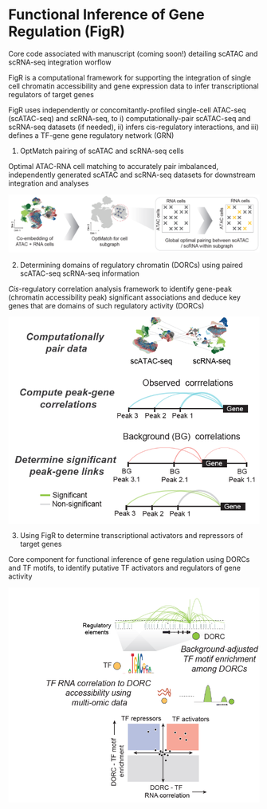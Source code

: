 # Functional Inference of Gene Regulation (FigR)

Core code associated with manuscript (coming soon!) detailing scATAC and scRNA-seq integration worflow

FigR is a computational framework for supporting the integration of single cell chromatin accessibility and gene expression data to infer transcriptional regulators of target genes

FigR uses independently or concomitantly-profiled single-cell ATAC-seq (scATAC-seq) and scRNA-seq, to 
i) computationally-pair scATAC-seq and scRNA-seq datasets (if needed), ii) infers cis-regulatory interactions, and iii) defines a TF-gene gene regulatory network (GRN)


1. OptMatch pairing of scATAC and scRNA-seq cells

Optimal ATAC-RNA cell matching to accurately pair imbalanced, independently generated scATAC and scRNA-seq datasets for downstream integration and analyses 

![pairing](images/OptMatch.PNG)

2. Determining domains of regulatory chromatin (DORCs) using paired scATAC-seq scRNA-seq information

*Cis*-regulatory correlation analysis framework to identify gene-peak (chromatin accessibility peak) significant associations and deduce key genes that are domains of such regulatory activity (DORCs)

<img src="images/DORCs.PNG" height="30%" style="vertical-align:middle">

3. Using FigR to determine transcriptional activators and repressors of target genes

Core component for functional inference of gene regulation using DORCs and TF motifs, to identify putative TF activators and regulators of gene activity

![FigR](images/FigR.PNG)

